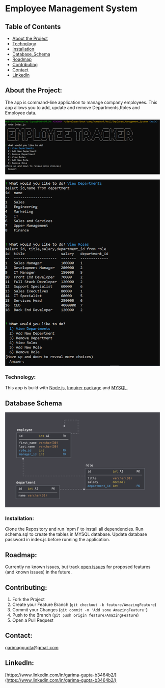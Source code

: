 # Employee Management System

## Table of Contents

* [About the Project](#about-the-project)
* [Technology](#Technology)
* [Installation](#installation)
* [Database_Schema](#database-schema)
* [Roadmap](#roadmap)
* [Contributing](#contributing)
* [Contact](#contact)
* [LinkedIn](#LinkedIn)

## About the Project:
The app is command-line application to manage company employees. This app allows you to add, update and remove Departments,Roles and Employee data.

![Screenshot1](screenshot1.png)

![Screenshot2](screenshot2.png)

### Technology:
This app is build with [Node.js](https://nodejs.org/en/), [Inquirer package](https://www.npmjs.com/package/inquirer) and [MYSQL](https://www.npmjs.com/package/mysql).

## Database Schema

![database_schema](schema.png)

### Installation:
Clone the Repository and run 'npm i' to install all dependencies.
Run schema.sql to create the tables in MYSQL database.
Update database password in index.js before running the application.

## Roadmap:
Currently no known issues, but track [open issues](https://github.com/garimaggupta/Employee_Management_System/issues) for proposed features (and known issues) in the future.  
  
## Contributing:

1. Fork the Project
2. Create your Feature Branch (`git checkout -b feature/AmazingFeature`)
3. Commit your Changes (`git commit -m 'Add some AmazingFeature'`)
4. Push to the Branch (`git push origin feature/AmazingFeature`)
5. Open a Pull Request

## Contact:
garimaggupta@gmail.com

## LinkedIn:
[https://www.linkedin.com/in/garima-gupta-b3464b2/](https://www.linkedin.com/in/garima-gupta-b3464b2/)
